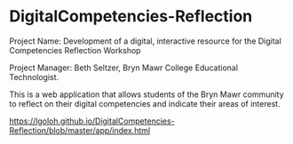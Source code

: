 # DigitalCompetencies-Reflection
Project Name: Development of a digital, interactive resource for the Digital Competencies Reflection Workshop

Project Manager: Beth Seltzer, Bryn Mawr College Educational Technologist. 

This is a web application that allows students of the Bryn Mawr community to reflect on their digital competencies and indicate their areas of interest.


https://lgoloh.github.io/DigitalCompetencies-Reflection/blob/master/app/index.html


